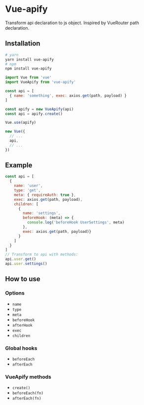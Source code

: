 # Vue-apify

Transform api declaration to js object. Inspired by VueRouter path declaration.

## Installation
```bash
# yarn
yarn install vue-apify
# npm
npm install vue-apify
```

```js
import Vue from 'vue'
import VueApify from 'vue-apify'

const api = [
  { name: 'something', exec: axios.get(path, payload) }
]

const apify = new VueApify(api)
const api = apify.create()

Vue.use(apify)

new Vue({
  // ...
  api,
  // ...
})
```

## Example
```js
const api = [
  {
    name: 'user',
    type: 'get',
    meta: { requireAuth: true },
    exec: axios.get(path, payload),
    children: [
      {
        name: 'settings',
        beforeHook: (meta) => {
          console.log('beforeHook UserSettings', meta)
        },
        exec: axios.get(path, payload)}
      }
    ]
  }
]
// Transform to api with methods:
api.user.get()
api.user.settings()
```

## How to use

### Options
*   `name`
*   `type`
*   `meta`
*   `beforeHook`
*   `afterHook`
*   `exec`
*   `children`

### Global hooks
*   `beforeEach`
*   `afterEach`

### VueApify methods
*   `create()`
*   `beforeEach(fn)`
*   `afterEach(fn)`
